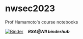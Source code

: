 # nwsec2023
Prof.Hamamoto's course notebooks 

[![Binder](https://binder.cs.rcos.nii.ac.jp/badge_logo.svg)](https://binder.cs.rcos.nii.ac.jp/v2/gh/jxta/nwsec2023/main?14_RSA-openssl.ipynb)  &nbsp;&nbsp;  ***RSA@NII binderhub***
